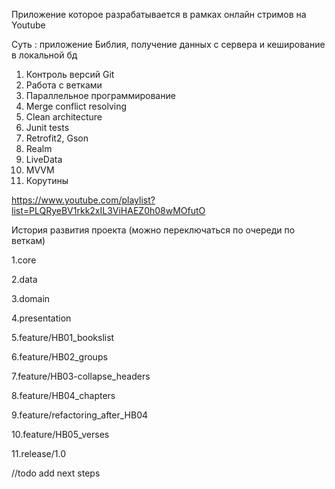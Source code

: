 Приложение которое разрабатывается в рамках онлайн стримов на Youtube

Суть : приложение Библия, получение данных с сервера и кеширование в локальной бд

1. Контроль версий Git
2. Работа с ветками
3. Параллельное программирование
4. Merge conflict resolving
5. Clean architecture
6. Junit tests
7. Retrofit2, Gson
8. Realm
9. LiveData
10. MVVM
11. Корутины

https://www.youtube.com/playlist?list=PLQRyeBV1rkk2xIL3ViHAEZ0h08wMOfutO

История развития проекта (можно переключаться по очереди по веткам)

1.core

2.data

3.domain

4.presentation

5.feature/HB01_bookslist

6.feature/HB02_groups

7.feature/HB03-collapse_headers

8.feature/HB04_chapters

9.feature/refactoring_after_HB04

10.feature/HB05_verses

11.release/1.0

//todo add next steps
